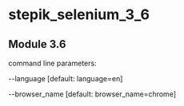 # stepik_selenium_3_6
Module 3.6
--
command line parameters:

--language [default: language=en]

--browser_name [default: browser_name=chrome]


